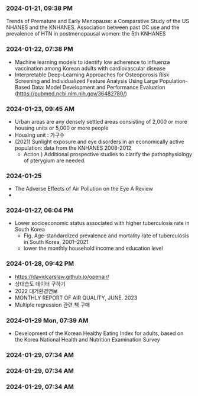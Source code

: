 ### 2024-01-21, 09:38 PM
Trends of Premature and Early Menopause: 
a Comparative Study of the US NHANES and the KNHANES.
Association between past OC use and the prevalence of HTN in postmenopausal women: the 5th KNHANES

### 2024-01-22, 07:38 PM

- Machine learning models to identify low adherence to influenza vaccination among Korean adults with cardiovascular disease
- Interpretable Deep-Learning Approaches for Osteoporosis Risk Screening and Individualized Feature Analysis Using Large Population-Based Data: Model Development and Performance Evaluation
(https://pubmed.ncbi.nlm.nih.gov/36482780/)

### 2024-01-23, 09:45 AM
- Urban areas are any densely settled areas consisting of 2,000 or more housing units or 5,000 or more people
- Housing unit : 가구수
- (2021) Sunlight exposure and eye disorders in an economically active population: data from the KNHANES 2008-2012
  - Action ) Additional prospective studies to clarify the pathophysiology of pterygium are needed.

### 2024-01-25
- The Adverse Effects of Air Pollution on the Eye A Review
- 
### 2024-01-27, 06:04 PM
- Lower socioeconomic status associated with higher tuberculosis rate in South Korea
  - Fig. Age-standardized prevalence and mortality rate of tuberculosis in South Korea, 2001–2021
  - lower the monthly household income and education level

### 2024-01-28, 09:42 PM
- https://davidcarslaw.github.io/openair/
- 상대습도 데이터 구하기
- 2022 대기환경연보
- MONTHLY REPORT OF AIR QUALITY, JUNE. 2023
- Multiple regression 관련 책 구매

### 2024-01-29 Mon, 07:39 AM
- Development of the Korean Healthy Eating Index for adults, based on the Korea National Health and Nutrition Examination Survey

### 2024-01-29, 07:34 AM

### 2024-01-29, 07:34 AM

### 2024-01-29, 07:34 AM
